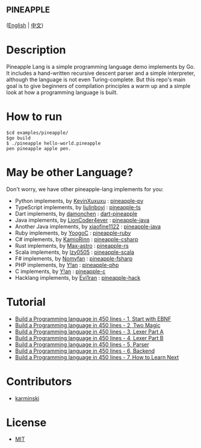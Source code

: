 PINEAPPLE
---------

([English](./README.md) | [中文](./README-zh-CN.md))


# Description

Pineapple Lang is a simple programming language demo implements by Go. It includes a hand-written recursive descent parser and a simple interpreter, although the language is not even Turing-complete. But this repo's main goal is to give beginners of compilation principles a warm up and a simple look at how a programming language is built.


# How to run

```terminal
$cd examples/pineapple/
$go build
$ ./pineapple hello-world.pineapple
pen pineapple apple pen.

```

# May be other Language?

Don't worry, we have other pineapple-lang implements for you:  

- Python implements, by [KevinXuxuxu](https://github.com/KevinXuxuxu) : [pineapple-py](https://github.com/KevinXuxuxu/pineapple-py)
- TypeScript implements, by [liulinboyi](https://github.com/liulinboyi) : [pineapple-ts](https://github.com/liulinboyi/pineapple-ts)
- Dart implements, by [damonchen](https://github.com/damonchen) : [dart-pineapple](https://github.com/damonchen/dart-pineapple)
- Java implements, by [LionCoder4ever](https://github.com/LionCoder4ever) : [pineapple-java](https://github.com/LionCoder4ever/pineapple-java)
- Another Java implements, by [xiaofine1122](https://github.com/xiaofine1122) : [pineapple-java](https://github.com/xiaofine1122/pineapple-java)
- Ruby implements, by [YoogoC](https://github.com/YoogoC) : [pineapple-ruby](https://github.com/YoogoC/pineapple-ruby)
- C# implements, by [KamioRinn](https://github.com/KamioRinn) : [pineapple-csharp](https://github.com/KamioRinn/pineapple-csharp)
- Rust implements, by [Max-astro](https://github.com/Max-astro) : [pineapple-rs](https://github.com/Max-astro/pineapple-rs)
- Scala implements, by [lzy0505](https://github.com/lzy0505) : [pineapple-scala](https://github.com/lzy0505/pineapple-scala)
- F# implements, by [Nomyfan](https://github.com/Nomyfan) : [pineapple-fsharp](https://github.com/Nomyfan/pineapple-fsharp)
- PHP implements, by [Y!an](https://github.com/YianAndCode) : [pineapple-php](https://github.com/YianAndCode/pineapple-php)
- C implements, by [Y!an](https://github.com/YianAndCode) : [pineapple-c](https://github.com/YianAndCode/pineapple-c)
- Hacklang implements, by [Evi1ran](https://github.com/Evilran) : [pineapple-hack](https://github.com/Evilran/pineapple-hack)


# Tutorial

- [Build a Programming language in 450 lines - 1, Start with EBNF](https://zhuanlan.zhihu.com/p/341405385)
- [Build a Programming language in 450 lines - 2, Two Magic](https://zhuanlan.zhihu.com/p/341532964)
- [Build a Programming language in 450 lines - 3, Lexer Part A](https://zhuanlan.zhihu.com/p/341840788)
- [Build a Programming language in 450 lines - 4, Lexer Part B](https://zhuanlan.zhihu.com/p/342036670)
- [Build a Programming language in 450 lines - 5, Parser](https://zhuanlan.zhihu.com/p/342333858)
- [Build a Programming language in 450 lines - 6, Backend](https://zhuanlan.zhihu.com/p/342457860)
- [Build a Programming language in 450 lines - 7, How to Learn Next](https://zhuanlan.zhihu.com/p/342982862)


# Contributors

- [karminski](https://github.com/karminski)

# License

- [MIT](./LICENSE)
